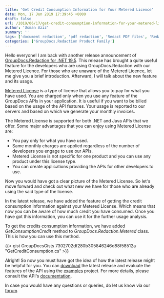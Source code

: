 ```yaml
---
title: 'Get Credit Consumption Information for Your Metered Licence'
date: Mon, 17 Jun 2019 17:39:45 +0000
draft: false
url: /2019/06/17/get-credit-consumption-information-for-your-metered-licence/
author: 'Usman Aziz'
summary: ''
tags: ['document redaction', 'pdf redaction', 'Redact PDF files', 'Redact Word documents', 'text redaction', 'Text redaction API', 'word redaction']
categories: ['GroupDocs.Redaction Product Family']
---
```


Hello everyone! I am back with another release announcement of [GroupDocs.Redaction for .NET 19.5](https://downloads.groupdocs.com/redaction/net). This release has brought a quite useful feature for the developers who are using GroupDocs.Redaction with our Metered Licence. For those who are unaware of the Metered Licence, let me give you a brief introduction. Afterward, I will talk about the new feature and its usage.

[Metered License](https://purchase.groupdocs.com/faqs/licensing/metered) is a type of license that allows you to pay for what you have used. You are charged only when you use any feature of the GroupDocs APIs in your application. It is useful if you want to be billed based on the usage of the API features. Your usage is reported to our servers and based on which we generate your monthly invoices.

The Metered License is supported for both .NET and Java APIs that we offer. Some major advantages that you can enjoy using Metered License are:

*   You pay only for what you have used.
*   Same monthly charges are applied regardless of the number of developers you engage to use our APIs.
*   Metered License is not specific for one product and you can use any product under this license type.
*   You can create applications providing the APIs for other developers to use.

Now you would have got a clear picture of the Metered License. So let's move forward and check out what new we have for those who are already using the said type of the license.

In the latest release, we have added the feature of getting the credit consumption information against your Metered License. Which means that now you can be aware of how much credit you have consumed. Once you have got this information, you can use it for the further usage analysis.

To get the credits consumption information, we have added _GetConsumptionCredit_ method to _GroupDocs.Redaction.Metered_ class. This is how you can use this method.

{{< gist GroupDocsGists 7302702df280b305846246d88f58512a "GetCreditConsumption.cs" >}}

Alright! So now you must have got the idea of how the latest release might be helpful for you. You can [download](https://downloads.groupdocs.com/redaction/net/new-releases/groupdocs.redaction-for-.net-19.5-(dlls-only)/) the latest release and evaluate the features of the API using the [examples](https://github.com/groupdocs-redaction/GroupDocs.Redaction-for-.NET) project. For more details, please consult the API's [documentation](https://docs.groupdocs.com/redaction/net/).

In case you would have any questions or queries, do let us know via our [forum](https://forum.groupdocs.com/).




